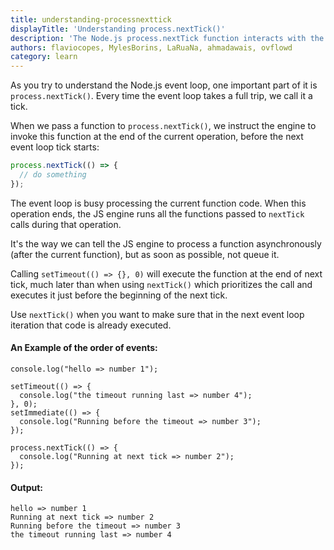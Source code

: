 ```yaml
---
title: understanding-processnexttick
displayTitle: 'Understanding process.nextTick()'
description: 'The Node.js process.nextTick function interacts with the event loop in a special way'
authors: flaviocopes, MylesBorins, LaRuaNa, ahmadawais, ovflowd
category: learn
---
```


As you try to understand the Node.js event loop, one important part of it is `process.nextTick()`. Every time the event loop takes a full trip, we call it a tick.

When we pass a function to `process.nextTick()`, we instruct the engine to invoke this function at the end of the current operation, before the next event loop tick starts:

```js
process.nextTick(() => {
  // do something
});
```

The event loop is busy processing the current function code. When this operation ends, the JS engine runs all the functions passed to `nextTick` calls during that operation.

It's the way we can tell the JS engine to process a function asynchronously (after the current function), but as soon as possible, not queue it.

Calling `setTimeout(() => {}, 0)` will execute the function at the end of next tick, much later than when using `nextTick()` which prioritizes the call and executes it just before the beginning of the next tick.

Use `nextTick()` when you want to make sure that in the next event loop iteration that code is already executed.

#### An Example of the order of events:
```
console.log("hello => number 1");

setTimeout(() => {
  console.log("the timeout running last => number 4");
}, 0);
setImmediate(() => {
  console.log("Running before the timeout => number 3");
});

process.nextTick(() => {
  console.log("Running at next tick => number 2");
});

```
#### Output:
```
hello => number 1
Running at next tick => number 2
Running before the timeout => number 3
the timeout running last => number 4
```
